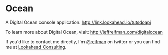 # Ocean #
A Digital Ocean console application. 
http://link.lookahead.io/tutsdoapi

To learn more about Digital Ocean, visit:
http://jeffreifman.com/digitalocean

If you'd like to contact me directly, I'm [@reifman](https://twitter.com/intent/user?screen_name=reifman) on twitter or you can find me at [Lookahead Consulting](http://lookahead.io/contact).